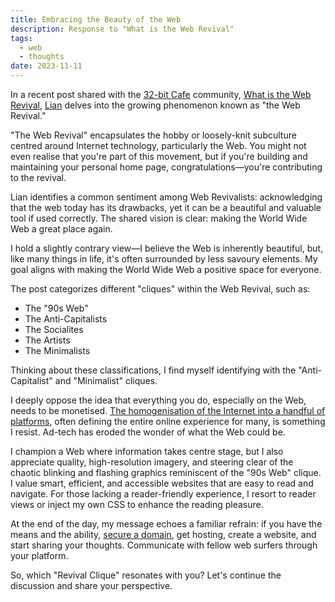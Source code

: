 ```yaml
---
title: Embracing the Beauty of the Web
description: Response to "What is the Web Revival"
tags:
  - web
  - thoughts
date: 2023-11-11
---
```


In a recent post shared with the [32-bit Cafe](https://32bit.cafe/) community, [What is the Web Revival](https://libre.town/thoughts/entry_7.xhtml), [Lian](https://libre.town/) delves into the growing phenomenon known as "the Web Revival."

"The Web Revival" encapsulates the hobby or loosely-knit subculture centred around Internet technology, particularly the Web. You might not even realise that you're part of this movement, but if you're building and maintaining your personal home page, congratulations—you're contributing to the revival.

Lian identifies a common sentiment among Web Revivalists: acknowledging that the web today has its drawbacks, yet it can be a beautiful and valuable tool if used correctly. The shared vision is clear: making the World Wide Web a great place again.

I hold a slightly contrary view—I believe the Web is inherently beautiful, but, like many things in life, it's often surrounded by less savoury elements. My goal aligns with making the World Wide Web a positive space for everyone.

The post categorizes different "cliques" within the Web Revival, such as:

- The "90s Web"
- The Anti-Capitalists
- The Socialites
- The Artists
- The Minimalists

Thinking about these classifications, I find myself identifying with the "Anti-Capitalist" and "Minimalist" cliques.

I deeply oppose the idea that everything you do, especially on the Web, needs to be monetised. [The homogenisation of the Internet into a handful of platforms](/manifesto/#the-commercial-web), often defining the entire online experience for many, is something I resist. Ad-tech has eroded the wonder of what the Web could be.

I champion a Web where information takes centre stage, but I also appreciate quality, high-resolution imagery, and steering clear of the chaotic blinking and flashing graphics reminiscent of the "90s Web" clique. I value smart, efficient, and accessible websites that are easy to read and navigate. For those lacking a reader-friendly experience, I resort to reader views or inject my own CSS to enhance the reading pleasure.

At the end of the day, my message echoes a familiar refrain: if you have the means and the ability, [secure a domain](/posts/own-your-web-whats-in-a-name/), get hosting, create a website, and start sharing your thoughts. Communicate with fellow web surfers through your platform.

So, which "Revival Clique" resonates with you? Let's continue the discussion and share your perspective.
